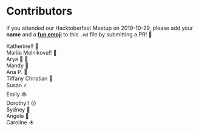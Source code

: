 # Contributors  
  
If you attended our Hacktoberfest Meetup on 2019-10-29, please add your **name** and a [**fun emoji**](https://gist.github.com/roachhd/1f029bd4b50b8a524f3c) to this `.md` file by submitting a PR! :information_desk_person: 

Katherine!! :jack_o_lantern:  
Mariia Melnikova!! :panda_face:  
Arya :octopus:	:hibiscus:  
Mandy :musical_score:  
Ana P. :eggplant:  
Tiffany Christian :jeans:  
Susan :zap:  
Emily :spider_web:  
Dorothy!! :kissing:  
Sydney :city_sunrise:  
Angela :pig:  
Caroline :sunny:  
